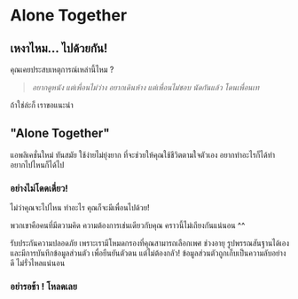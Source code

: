 # Alone Together
## เหงาไหม... ไปด้วยกัน!

คุณเคยประสบเหตุการณ์เหล่านี้ไหม ?

> *อยากดูหนัง แต่เพื่อนไม่ว่าง*
> *อยากเดินห้าง แต่เพื่อนไม่ชอบ*
> *นัดกันแล้ว โดนเพื่อนเท*

ถ้าใช่ล่ะก็ เราขอแนะนำ

## "Alone Together"

แอพลิเคชั่นใหม่ ทันสมัย ใช้ง่ายไม่ยุ่งยาก ที่จะช่วยให้คุณใช้ชีวิตตามใจตัวเอง อยากทำอะไรก็ได้ทำ อยากไปไหนก็ได้ไป
### อย่างไม่โดดเดี่ยว!

ไม่ว่าคุณจะไปไหน ทำอะไร คุณก็จะมีเพื่อนไปด้วย!

พวกเขาคือคนที่มีตวามคิด ความต้องการเช่นเดียวกับคุณ คราวนี้ไม่เถียงกันแน่นอน ^^

รับประกันความปลอดภัย
เพราะเรามีโหมดกรองที่คุณสามารถเลือกเพศ ช่วงอายุ รูปพรรณสันฐานได้เอง
และมีการบันทึกข้อมูลส่วนตัว เพื่อยืนยันตัวตน
แต่ไม่ต้องกลัว! ข้อมูลส่วนตัวถูกเก็บเป็นความลับอย่างดี ไม่รั่วไหลแน่นอน

### อย่ารอช้า ! โหลดเลย 
